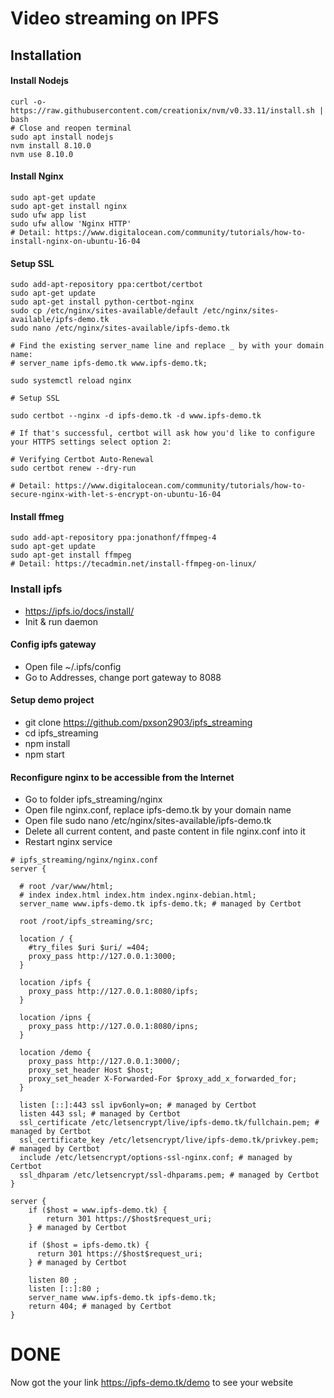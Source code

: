 # Video streaming on IPFS

## Installation


#### Install Nodejs
```
curl -o- https://raw.githubusercontent.com/creationix/nvm/v0.33.11/install.sh | bash
# Close and reopen terminal
sudo apt install nodejs
nvm install 8.10.0
nvm use 8.10.0
```

#### Install Nginx
```
sudo apt-get update
sudo apt-get install nginx
sudo ufw app list
sudo ufw allow 'Nginx HTTP'
# Detail: https://www.digitalocean.com/community/tutorials/how-to-install-nginx-on-ubuntu-16-04
```

#### Setup SSL
```
sudo add-apt-repository ppa:certbot/certbot
sudo apt-get update
sudo apt-get install python-certbot-nginx
sudo cp /etc/nginx/sites-available/default /etc/nginx/sites-available/ipfs-demo.tk
sudo nano /etc/nginx/sites-available/ipfs-demo.tk

# Find the existing server_name line and replace _ by with your domain name:
# server_name ipfs-demo.tk www.ipfs-demo.tk;

sudo systemctl reload nginx

# Setup SSL

sudo certbot --nginx -d ipfs-demo.tk -d www.ipfs-demo.tk

# If that's successful, certbot will ask how you'd like to configure your HTTPS settings select option 2: 

# Verifying Certbot Auto-Renewal
sudo certbot renew --dry-run

# Detail: https://www.digitalocean.com/community/tutorials/how-to-secure-nginx-with-let-s-encrypt-on-ubuntu-16-04
```

#### Install ffmeg
~~~~
sudo add-apt-repository ppa:jonathonf/ffmpeg-4
sudo apt-get update
sudo apt-get install ffmpeg
# Detail: https://tecadmin.net/install-ffmpeg-on-linux/
~~~~
###  Install ipfs   
- https://ipfs.io/docs/install/
- Init & run daemon 

#### Config ipfs gateway
- Open file ~/.ipfs/config
- Go to Addresses, change port gateway to 8088

#### Setup demo project 
- git clone https://github.com/pxson2903/ipfs_streaming
- cd ipfs_streaming
- npm install
- npm start

#### Reconfigure nginx to be accessible from the Internet
- Go to folder ipfs_streaming/nginx
- Open file nginx.conf, replace ipfs-demo.tk by your domain name 
- Open file sudo nano /etc/nginx/sites-available/ipfs-demo.tk
- Delete all current content, and paste content in file nginx.conf into it
- Restart nginx service
```
# ipfs_streaming/nginx/nginx.conf
server {

  # root /var/www/html;
  # index index.html index.htm index.nginx-debian.html;
  server_name www.ipfs-demo.tk ipfs-demo.tk; # managed by Certbot

  root /root/ipfs_streaming/src;

  location / {
    #try_files $uri $uri/ =404;
    proxy_pass http://127.0.0.1:3000;
  }

  location /ipfs {
    proxy_pass http://127.0.0.1:8080/ipfs;
  }

  location /ipns {
    proxy_pass http://127.0.0.1:8080/ipns;
  }

  location /demo {
    proxy_pass http://127.0.0.1:3000/;
    proxy_set_header Host $host;
    proxy_set_header X-Forwarded-For $proxy_add_x_forwarded_for;
  }

  listen [::]:443 ssl ipv6only=on; # managed by Certbot
  listen 443 ssl; # managed by Certbot
  ssl_certificate /etc/letsencrypt/live/ipfs-demo.tk/fullchain.pem; # managed by Certbot
  ssl_certificate_key /etc/letsencrypt/live/ipfs-demo.tk/privkey.pem; # managed by Certbot
  include /etc/letsencrypt/options-ssl-nginx.conf; # managed by Certbot
  ssl_dhparam /etc/letsencrypt/ssl-dhparams.pem; # managed by Certbot
}

server {
    if ($host = www.ipfs-demo.tk) {
        return 301 https://$host$request_uri;
    } # managed by Certbot

    if ($host = ipfs-demo.tk) {
      return 301 https://$host$request_uri;
    } # managed by Certbot

    listen 80 ;
    listen [::]:80 ;
    server_name www.ipfs-demo.tk ipfs-demo.tk;
    return 404; # managed by Certbot
}
```

# DONE
Now got the your link https://ipfs-demo.tk/demo to see your website

